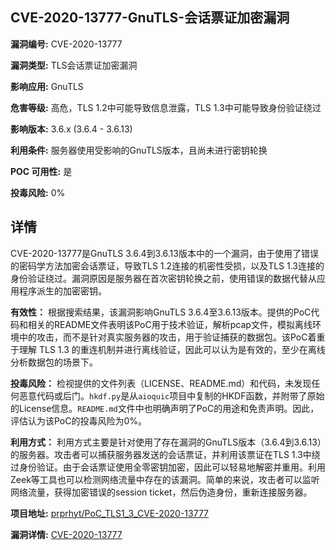 ## CVE-2020-13777-GnuTLS-会话票证加密漏洞

**漏洞编号:** CVE-2020-13777

**漏洞类型:** TLS会话票证加密漏洞

**影响应用:** GnuTLS

**危害等级:** 高危，TLS 1.2中可能导致信息泄露，TLS 1.3中可能导致身份验证绕过

**影响版本:** 3.6.x (3.6.4 - 3.6.13)

**利用条件:** 服务器使用受影响的GnuTLS版本，且尚未进行密钥轮换

**POC 可用性:** 是

**投毒风险:** 0%

## 详情

CVE-2020-13777是GnuTLS 3.6.4到3.6.13版本中的一个漏洞，由于使用了错误的密码学方法加密会话票证，导致TLS 1.2连接的机密性受损，以及TLS 1.3连接的身份验证绕过。漏洞原因是服务器在首次密钥轮换之前，使用错误的数据代替从应用程序派生的加密密钥。

**有效性：**
根据搜索结果，该漏洞影响GnuTLS 3.6.4至3.6.13版本。提供的PoC代码和相关的README文件表明该PoC用于技术验证，解析pcap文件，模拟离线环境中的攻击，而不是针对真实服务器的攻击，用于验证捕获的数据包。该PoC着重于理解 TLS 1.3 的重连机制并进行离线验证，因此可以认为是有效的，至少在离线分析数据包的场景下。

**投毒风险：**
检视提供的文件列表（LICENSE、README.md）和代码，未发现任何恶意代码或后门。`hkdf.py`是从`aioquic`项目中复制的HKDF函数，并附带了原始的License信息。`README.md`文件中也明确声明了PoC的用途和免责声明。因此，评估认为该PoC的投毒风险为0%。

**利用方式：**
利用方式主要是针对使用了存在漏洞的GnuTLS版本（3.6.4到3.6.13）的服务器。攻击者可以捕获服务器发送的会话票证，并利用该票证在TLS 1.3中绕过身份验证。由于会话票证使用全零密钥加密，因此可以轻易地解密并重用。利用Zeek等工具也可以检测网络流量中存在的该漏洞。简单的来说，攻击者可以监听网络流量，获得加密错误的session ticket，然后伪造身份，重新连接服务器。

**项目地址:** [prprhyt/PoC_TLS1_3_CVE-2020-13777](https://github.com/prprhyt/PoC_TLS1_3_CVE-2020-13777)

**漏洞详情:** [CVE-2020-13777](https://nvd.nist.gov/vuln/detail/CVE-2020-13777)
